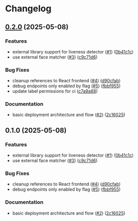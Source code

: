 # Changelog

## [0.2.0](https://github.com/2060-io/vision-service/compare/v0.1.0...v0.2.0) (2025-05-08)


### Features

* external library support for liveness detector ([#1](https://github.com/2060-io/vision-service/issues/1)) ([0b41c1c](https://github.com/2060-io/vision-service/commit/0b41c1c1752c8e353ea269632505d884b13494ed))
* use external face matcher ([#3](https://github.com/2060-io/vision-service/issues/3)) ([c9c71d6](https://github.com/2060-io/vision-service/commit/c9c71d6e7622b4a5f69b8cb34a4b59d5dbe96a0f))


### Bug Fixes

* cleanup references to React frontend ([#4](https://github.com/2060-io/vision-service/issues/4)) ([d90cfab](https://github.com/2060-io/vision-service/commit/d90cfab6974ace4d8f0e591cf6e2518a1a37498c))
* debug endpoints only enabled by flag ([#5](https://github.com/2060-io/vision-service/issues/5)) ([fbbf955](https://github.com/2060-io/vision-service/commit/fbbf9555e1c88c6e27a78338405bb4ef520e32f0))
* update label permissions for ci ([c7a9a88](https://github.com/2060-io/vision-service/commit/c7a9a882ce868fe49c65be74998a848581950acf))


### Documentation

* basic deployment architecture and flow ([#2](https://github.com/2060-io/vision-service/issues/2)) ([2c16025](https://github.com/2060-io/vision-service/commit/2c16025f559e39d4ca701a184fc50a0c04afa11f))

## 0.1.0 (2025-05-08)


### Features

* external library support for liveness detector ([#1](https://github.com/2060-io/vision-service/issues/1)) ([0b41c1c](https://github.com/2060-io/vision-service/commit/0b41c1c1752c8e353ea269632505d884b13494ed))
* use external face matcher ([#3](https://github.com/2060-io/vision-service/issues/3)) ([c9c71d6](https://github.com/2060-io/vision-service/commit/c9c71d6e7622b4a5f69b8cb34a4b59d5dbe96a0f))


### Bug Fixes

* cleanup references to React frontend ([#4](https://github.com/2060-io/vision-service/issues/4)) ([d90cfab](https://github.com/2060-io/vision-service/commit/d90cfab6974ace4d8f0e591cf6e2518a1a37498c))
* debug endpoints only enabled by flag ([#5](https://github.com/2060-io/vision-service/issues/5)) ([fbbf955](https://github.com/2060-io/vision-service/commit/fbbf9555e1c88c6e27a78338405bb4ef520e32f0))


### Documentation

* basic deployment architecture and flow ([#2](https://github.com/2060-io/vision-service/issues/2)) ([2c16025](https://github.com/2060-io/vision-service/commit/2c16025f559e39d4ca701a184fc50a0c04afa11f))
